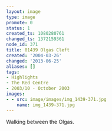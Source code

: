 ```yaml
---
layout: image
type: image
promote: 0
status: 1
created_ts: 1080280761
changed_ts: 1372159361
node_id: 371
title: 01439 Olgas Cleft
created: '2004-03-26'
changed: '2013-06-25'
aliases: []
tags:
- Highlights
- The Red Centre
- 2003/10 - October 2003
images:
- - src: image/images/img_1439-371.jpg
    name: img_1439-371.jpg
---
```

Walking between the Olgas.
